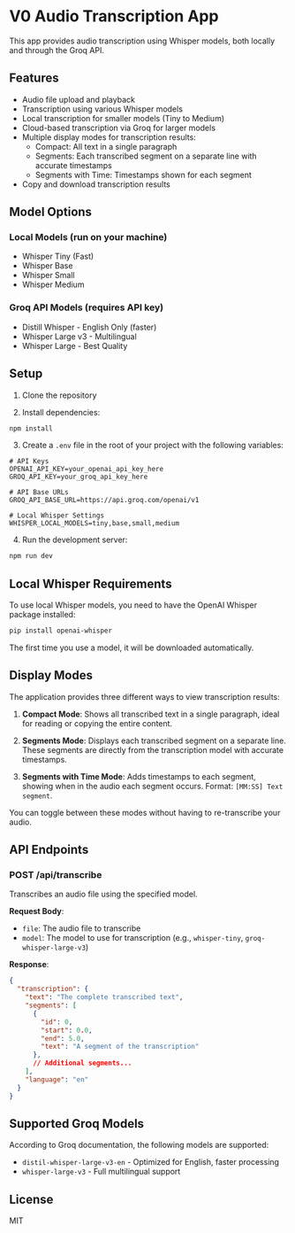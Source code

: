# V0 Audio Transcription App

This app provides audio transcription using Whisper models, both locally and through the Groq API.

## Features

- Audio file upload and playback
- Transcription using various Whisper models
- Local transcription for smaller models (Tiny to Medium)
- Cloud-based transcription via Groq for larger models
- Multiple display modes for transcription results:
  - Compact: All text in a single paragraph
  - Segments: Each transcribed segment on a separate line with accurate timestamps
  - Segments with Time: Timestamps shown for each segment
- Copy and download transcription results

## Model Options

### Local Models (run on your machine)
- Whisper Tiny (Fast)
- Whisper Base
- Whisper Small
- Whisper Medium

### Groq API Models (requires API key)
- Distill Whisper - English Only (faster)
- Whisper Large v3 - Multilingual
- Whisper Large - Best Quality

## Setup

1. Clone the repository

2. Install dependencies:
```bash
npm install
```

3. Create a `.env` file in the root of your project with the following variables:
```
# API Keys
OPENAI_API_KEY=your_openai_api_key_here
GROQ_API_KEY=your_groq_api_key_here

# API Base URLs
GROQ_API_BASE_URL=https://api.groq.com/openai/v1

# Local Whisper Settings
WHISPER_LOCAL_MODELS=tiny,base,small,medium
```

4. Run the development server:
```bash
npm run dev
```

## Local Whisper Requirements

To use local Whisper models, you need to have the OpenAI Whisper package installed:

```bash
pip install openai-whisper
```

The first time you use a model, it will be downloaded automatically.

## Display Modes

The application provides three different ways to view transcription results:

1. **Compact Mode**: Shows all transcribed text in a single paragraph, ideal for reading or copying the entire content.

2. **Segments Mode**: Displays each transcribed segment on a separate line. These segments are directly from the transcription model with accurate timestamps.

3. **Segments with Time Mode**: Adds timestamps to each segment, showing when in the audio each segment occurs. Format: `[MM:SS] Text segment`.

You can toggle between these modes without having to re-transcribe your audio.

## API Endpoints

### POST /api/transcribe

Transcribes an audio file using the specified model.

**Request Body**:
- `file`: The audio file to transcribe
- `model`: The model to use for transcription (e.g., `whisper-tiny`, `groq-whisper-large-v3`)

**Response**:
```json
{
  "transcription": {
    "text": "The complete transcribed text",
    "segments": [
      {
        "id": 0,
        "start": 0.0,
        "end": 5.0,
        "text": "A segment of the transcription"
      },
      // Additional segments...
    ],
    "language": "en"
  }
}
```

## Supported Groq Models

According to Groq documentation, the following models are supported:
- `distil-whisper-large-v3-en` - Optimized for English, faster processing
- `whisper-large-v3` - Full multilingual support

## License

MIT
